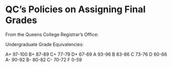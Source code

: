 # QC’s Policies on Assigning Final Grades

From the Queens College Registrar’s Office:

Undergraduate Grade Equivalencies: 

A+ 	97-100		B+	87-89		C+	77-79		D+	67-69
A	93-96		B	83-86		C	73-76		D	60-66
A-	90-92		B-	80-82		C-	70-72		F	 0-59
